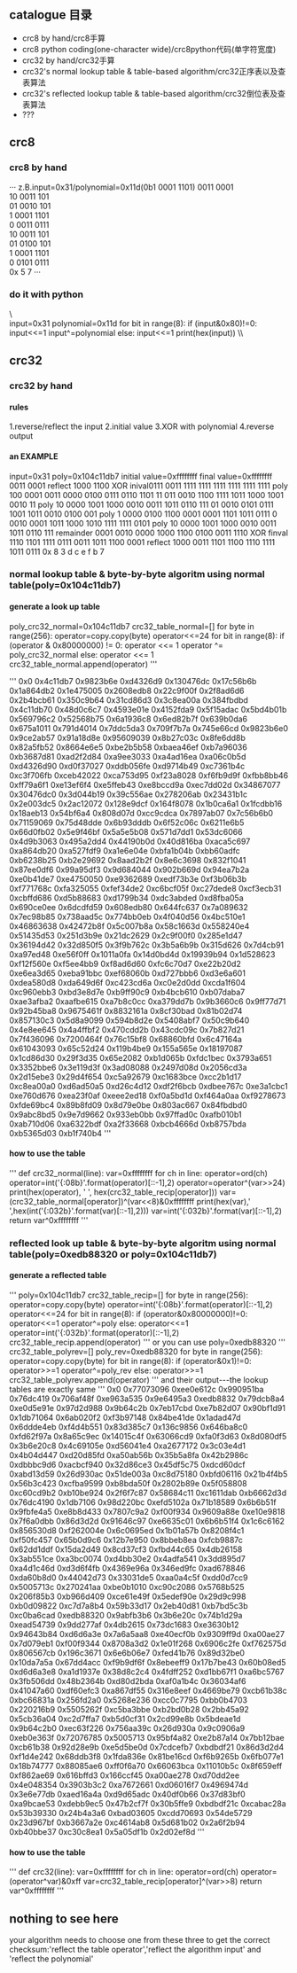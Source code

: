 ## catalogue 目录
  * crc8 by hand/crc8手算
  * crc8 python coding(one-character wide)/crc8python代码(单字符宽度)
  * crc32 by hand/crc32手算
  * crc32's normal lookup table & table-based algorithm/crc32正序表以及查表算法
  * crc32's reflected lookup table & table-based algorithm/crc32倒位表及查表算法
  * ???

## crc8

### crc8 by hand
···
z.B.input=0x31/polynomial=0x11d(0b1 0001 1101)
0011 0001   
  10 0011 101   
  01 0010 101   
   1 0001 1101     
   0 0011 0111    
       10 0011 101    
       01 0100 101    
        1 0001 1101   
        0 0101 0111   
        0x   5    7 
···
### do it with python
\\\
input=0x31
polynomial=0x11d
for bit in range(8):
    if (input&0x80)!=0:
        input<<=1
        input^=polynomial
    else:
        input<<=1
print(hex(input))
\\\

## crc32
### crc32 by hand
#### rules
1.reverse/reflect the input
2.initial value
3.XOR with polynomial
4.reverse output
#### an EXAMPLE
input=0x31
poly=0x104c11db7
initial value=0xffffffff
final value=0xffffffff
          0011 0001
reflect   1000 1100
XOR inival0111 0011 1111 1111 1111 1111 1111 1111
poly       100 0001 0011 0000 0100 0111 0110 1101 11
           0‬11 0010 1100 1111 1011 1000 1001 0010 11
poly        10 0000 1001 1000 0010 0011 1011 0110 111
            01 0010 0101 0111 1001 1011 0010 0100 001‬
poly         1 0000 0100 1100 0001 0001 1101 1011 0111‬
             0 0010 0001 1011 1000 1010 1111 1111 0101
poly             10 0000 1001 1000 0010 0011 1011 0110 111
‬remainder           0001 0010 0000 1000 1100 0100 0011 1110
XOR finval          1110 1101 1111 0111 0011 1011 1100 0001
reflect             1000 0011 1101 1100 1110 1111 1011 0111
                0x     8    3    d    c    e    f    b    7
### normal lookup table & byte-by-byte algoritm using normal table(poly=0x104c11db7)
#### generate a look up table

poly_crc32_normal=0x104c11db7
crc32_table_normal=[]
for byte in range(256):
    operator=copy.copy(byte)
    operator<<=24
    for bit in range(8):
        if (operator & 0x80000000) != 0:
            operator <<= 1
            operator ^= poly_crc32_normal
        else:
            operator <<= 1
    crc32_table_normal.append(operator)
'''

'''
0x0        0x4c11db7  0x9823b6e  0xd4326d9  0x130476dc 0x17c56b6b 0x1a864db2 0x1e475005
0x2608edb8 0x22c9f00f 0x2f8ad6d6 0x2b4bcb61 0x350c9b64 0x31cd86d3 0x3c8ea00a 0x384fbdbd
0x4c11db70 0x48d0c6c7 0x4593e01e 0x4152fda9 0x5f15adac 0x5bd4b01b 0x569796c2 0x52568b75
0x6a1936c8 0x6ed82b7f 0x639b0da6 0x675a1011 0x791d4014 0x7ddc5da3 0x709f7b7a 0x745e66cd
0x9823b6e0 0x9ce2ab57 0x91a18d8e 0x95609039 0x8b27c03c 0x8fe6dd8b 0x82a5fb52 0x8664e6e5
0xbe2b5b58 0xbaea46ef 0xb7a96036 0xb3687d81 0xad2f2d84 0xa9ee3033 0xa4ad16ea 0xa06c0b5d
0xd4326d90 0xd0f37027 0xddb056fe 0xd9714b49 0xc7361b4c 0xc3f706fb 0xceb42022 0xca753d95
0xf23a8028 0xf6fb9d9f 0xfbb8bb46 0xff79a6f1 0xe13ef6f4 0xe5ffeb43 0xe8bccd9a 0xec7dd02d
0x34867077 0x30476dc0 0x3d044b19 0x39c556ae 0x278206ab 0x23431b1c 0x2e003dc5 0x2ac12072
0x128e9dcf 0x164f8078 0x1b0ca6a1 0x1fcdbb16 0x18aeb13  0x54bf6a4  0x808d07d  0xcc9cdca
0x7897ab07 0x7c56b6b0 0x71159069 0x75d48dde 0x6b93dddb 0x6f52c06c 0x6211e6b5 0x66d0fb02
0x5e9f46bf 0x5a5e5b08 0x571d7dd1 0x53dc6066 0x4d9b3063 0x495a2dd4 0x44190b0d 0x40d816ba
0xaca5c697 0xa864db20 0xa527fdf9 0xa1e6e04e 0xbfa1b04b 0xbb60adfc 0xb6238b25 0xb2e29692
0x8aad2b2f 0x8e6c3698 0x832f1041 0x87ee0df6 0x99a95df3 0x9d684044 0x902b669d 0x94ea7b2a
0xe0b41de7 0xe4750050 0xe9362689 0xedf73b3e 0xf3b06b3b 0xf771768c 0xfa325055 0xfef34de2
0xc6bcf05f 0xc27dede8 0xcf3ecb31 0xcbffd686 0xd5b88683 0xd1799b34 0xdc3abded 0xd8fba05a
0x690ce0ee 0x6dcdfd59 0x608edb80 0x644fc637 0x7a089632 0x7ec98b85 0x738aad5c 0x774bb0eb
0x4f040d56 0x4bc510e1 0x46863638 0x42472b8f 0x5c007b8a 0x58c1663d 0x558240e4 0x51435d53
0x251d3b9e 0x21dc2629 0x2c9f00f0 0x285e1d47 0x36194d42 0x32d850f5 0x3f9b762c 0x3b5a6b9b
0x315d626  0x7d4cb91  0xa97ed48  0xe56f0ff  0x1011a0fa 0x14d0bd4d 0x19939b94 0x1d528623
0xf12f560e 0xf5ee4bb9 0xf8ad6d60 0xfc6c70d7 0xe22b20d2 0xe6ea3d65 0xeba91bbc 0xef68060b
0xd727bbb6 0xd3e6a601 0xdea580d8 0xda649d6f 0xc423cd6a 0xc0e2d0dd 0xcda1f604 0xc960ebb3
0xbd3e8d7e 0xb9ff90c9 0xb4bcb610 0xb07daba7 0xae3afba2 0xaafbe615 0xa7b8c0cc 0xa379dd7b
0x9b3660c6 0x9ff77d71 0x92b45ba8 0x9675461f 0x8832161a 0x8cf30bad 0x81b02d74 0x857130c3
0x5d8a9099 0x594b8d2e 0x5408abf7 0x50c9b640 0x4e8ee645 0x4a4ffbf2 0x470cdd2b 0x43cdc09c
0x7b827d21 0x7f436096 0x7200464f 0x76c15bf8 0x68860bfd 0x6c47164a 0x61043093 0x65c52d24
0x119b4be9 0x155a565e 0x18197087 0x1cd86d30 0x29f3d35  0x65e2082  0xb1d065b  0xfdc1bec
0x3793a651 0x3352bbe6 0x3e119d3f 0x3ad08088 0x2497d08d 0x2056cd3a 0x2d15ebe3 0x29d4f654
0xc5a92679 0xc1683bce 0xcc2b1d17 0xc8ea00a0 0xd6ad50a5 0xd26c4d12 0xdf2f6bcb 0xdbee767c
0xe3a1cbc1 0xe760d676 0xea23f0af 0xeee2ed18 0xf0a5bd1d 0xf464a0aa 0xf9278673 0xfde69bc4
0x89b8fd09 0x8d79e0be 0x803ac667 0x84fbdbd0 0x9abc8bd5 0x9e7d9662 0x933eb0bb 0x97ffad0c
0xafb010b1 0xab710d06 0xa6322bdf 0xa2f33668 0xbcb4666d 0xb8757bda 0xb5365d03 0xb1f740b4
'''
#### how to use the table
'''
def crc32_normal(line):
    var=0xffffffff
    for ch in line:
        operator=ord(ch)
        operator=int('{:08b}'.format(operator)[::-1],2)
        operator=operator^(var>>24)
        print(hex(operator), '   ', hex(crc32_table_recip[operator]))
        var=(crc32_table_normal[operator])^(var<<8)&0xffffffff
        print(hex(var),'   ',hex(int('{:032b}'.format(var)[::-1],2)))
    var=int('{:032b}'.format(var)[::-1],2)
    return var^0xffffffff
'''
### reflected look up table & byte-by-byte algoritm using normal table(poly=0xedb88320 or poly=0x104c11db7)
#### generate a reflected table
'''
poly=0x104c11db7
crc32_table_recip=[]
for byte in range(256):
    operator=copy.copy(byte)
    operator=int('{:08b}'.format(operator)[::-1],2)
    operator<<=24
    for bit in range(8):
        if (operator&0x80000000)!=0:
            operator<<=1
            operator^=poly
        else:
            operator<<=1
    operator=int('{:032b}'.format(operator)[::-1],2)
    crc32_table_recip.append(operator)
'''
or you can use poly=0xedb88320
'''
crc32_table_polyrev=[]
poly_rev=0xedb88320
for byte in range(256):
    operator=copy.copy(byte)
    for bit in range(8):
        if (operator&0x1)!=0:
            operator>>=1
            operator^=poly_rev
        else:
            operator>>=1
    crc32_table_polyrev.append(operator)
'''
and their output---the lookup tables are exactly same
'''
0x0        0x77073096 0xee0e612c 0x990951ba 0x76dc419  0x706af48f 0xe963a535 0x9e6495a3
0xedb8832  0x79dcb8a4 0xe0d5e91e 0x97d2d988 0x9b64c2b  0x7eb17cbd 0xe7b82d07 0x90bf1d91
0x1db71064 0x6ab020f2 0xf3b97148 0x84be41de 0x1adad47d 0x6ddde4eb 0xf4d4b551 0x83d385c7
0x136c9856 0x646ba8c0 0xfd62f97a 0x8a65c9ec 0x14015c4f 0x63066cd9 0xfa0f3d63 0x8d080df5
0x3b6e20c8 0x4c69105e 0xd56041e4 0xa2677172 0x3c03e4d1 0x4b04d447 0xd20d85fd 0xa50ab56b
0x35b5a8fa 0x42b2986c 0xdbbbc9d6 0xacbcf940 0x32d86ce3 0x45df5c75 0xdcd60dcf 0xabd13d59
0x26d930ac 0x51de003a 0xc8d75180 0xbfd06116 0x21b4f4b5 0x56b3c423 0xcfba9599 0xb8bda50f
0x2802b89e 0x5f058808 0xc60cd9b2 0xb10be924 0x2f6f7c87 0x58684c11 0xc1611dab 0xb6662d3d
0x76dc4190 0x1db7106  0x98d220bc 0xefd5102a 0x71b18589 0x6b6b51f  0x9fbfe4a5 0xe8b8d433
0x7807c9a2 0xf00f934  0x9609a88e 0xe10e9818 0x7f6a0dbb 0x86d3d2d  0x91646c97 0xe6635c01
0x6b6b51f4 0x1c6c6162 0x856530d8 0xf262004e 0x6c0695ed 0x1b01a57b 0x8208f4c1 0xf50fc457
0x65b0d9c6 0x12b7e950 0x8bbeb8ea 0xfcb9887c 0x62dd1ddf 0x15da2d49 0x8cd37cf3 0xfbd44c65
0x4db26158 0x3ab551ce 0xa3bc0074 0xd4bb30e2 0x4adfa541 0x3dd895d7 0xa4d1c46d 0xd3d6f4fb
0x4369e96a 0x346ed9fc 0xad678846 0xda60b8d0 0x44042d73 0x33031de5 0xaa0a4c5f 0xdd0d7cc9
0x5005713c 0x270241aa 0xbe0b1010 0xc90c2086 0x5768b525 0x206f85b3 0xb966d409 0xce61e49f
0x5edef90e 0x29d9c998 0xb0d09822 0xc7d7a8b4 0x59b33d17 0x2eb40d81 0xb7bd5c3b 0xc0ba6cad
0xedb88320 0x9abfb3b6 0x3b6e20c  0x74b1d29a 0xead54739 0x9dd277af 0x4db2615  0x73dc1683
0xe3630b12 0x94643b84 0xd6d6a3e  0x7a6a5aa8 0xe40ecf0b 0x9309ff9d 0xa00ae27  0x7d079eb1
0xf00f9344 0x8708a3d2 0x1e01f268 0x6906c2fe 0xf762575d 0x806567cb 0x196c3671 0x6e6b06e7
0xfed41b76 0x89d32be0 0x10da7a5a 0x67dd4acc 0xf9b9df6f 0x8ebeeff9 0x17b7be43 0x60b08ed5
0xd6d6a3e8 0xa1d1937e 0x38d8c2c4 0x4fdff252 0xd1bb67f1 0xa6bc5767 0x3fb506dd 0x48b2364b
0xd80d2bda 0xaf0a1b4c 0x36034af6 0x41047a60 0xdf60efc3 0xa867df55 0x316e8eef 0x4669be79
0xcb61b38c 0xbc66831a 0x256fd2a0 0x5268e236 0xcc0c7795 0xbb0b4703 0x220216b9 0x5505262f
0xc5ba3bbe 0xb2bd0b28 0x2bb45a92 0x5cb36a04 0xc2d7ffa7 0xb5d0cf31 0x2cd99e8b 0x5bdeae1d
0x9b64c2b0 0xec63f226 0x756aa39c 0x26d930a  0x9c0906a9 0xeb0e363f 0x72076785 0x5005713
0x95bf4a82 0xe2b87a14 0x7bb12bae 0xcb61b38  0x92d28e9b 0xe5d5be0d 0x7cdcefb7 0xbdbdf21
0x86d3d2d4 0xf1d4e242 0x68ddb3f8 0x1fda836e 0x81be16cd 0xf6b9265b 0x6fb077e1 0x18b74777
0x88085ae6 0xff0f6a70 0x66063bca 0x11010b5c 0x8f659eff 0xf862ae69 0x616bffd3 0x166ccf45
0xa00ae278 0xd70dd2ee 0x4e048354 0x3903b3c2 0xa7672661 0xd06016f7 0x4969474d 0x3e6e77db
0xaed16a4a 0xd9d65adc 0x40df0b66 0x37d83bf0 0xa9bcae53 0xdebb9ec5 0x47b2cf7f 0x30b5ffe9
0xbdbdf21c 0xcabac28a 0x53b39330 0x24b4a3a6 0xbad03605 0xcdd70693 0x54de5729 0x23d967bf
0xb3667a2e 0xc4614ab8 0x5d681b02 0x2a6f2b94 0xb40bbe37 0xc30c8ea1 0x5a05df1b 0x2d02ef8d
'''
#### how to use the table
'''
def crc32(line):
    var=0xffffffff
    for ch in line:
        operator=ord(ch)
        operator=(operator^var)&0xff
        var=crc32_table_recip[operator]^(var>>8)
    return var^0xffffffff
'''
## nothing to see here
your algorithm needs to choose one from these three to get the correct checksum:'reflect the table operator','reflect the algorithm input' and 'reflect the polynomial'
